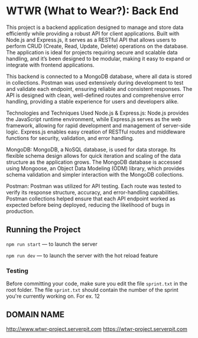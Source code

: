 # WTWR (What to Wear?): Back End

This project is a backend application designed to manage and store data efficiently while providing a robust API for client applications. Built with Node.js and Express.js, it serves as a RESTful API that allows users to perform CRUD (Create, Read, Update, Delete) operations on the database. The application is ideal for projects requiring secure and scalable data handling, and it’s been designed to be modular, making it easy to expand or integrate with frontend applications.

This backend is connected to a MongoDB database, where all data is stored in collections. Postman was used extensively during development to test and validate each endpoint, ensuring reliable and consistent responses. The API is designed with clean, well-defined routes and comprehensive error handling, providing a stable experience for users and developers alike.

Technologies and Techniques Used
Node.js & Express.js: Node.js provides the JavaScript runtime environment, while Express.js serves as the web framework, allowing for rapid development and management of server-side logic. Express.js enables easy creation of RESTful routes and middleware functions for security, validation, and error handling.

MongoDB: MongoDB, a NoSQL database, is used for data storage. Its flexible schema design allows for quick iteration and scaling of the data structure as the application grows. The MongoDB database is accessed using Mongoose, an Object Data Modeling (ODM) library, which provides schema validation and simpler interaction with the MongoDB collections.

Postman: Postman was utilized for API testing. Each route was tested to verify its response structure, accuracy, and error-handling capabilities. Postman collections helped ensure that each API endpoint worked as expected before being deployed, reducing the likelihood of bugs in production.

## Running the Project

`npm run start` — to launch the server

`npm run dev` — to launch the server with the hot reload feature

### Testing

Before committing your code, make sure you edit the file `sprint.txt` in the root folder. The file `sprint.txt` should contain the number of the sprint you're currently working on. For ex. 12

## DOMAIN NAME

http://www.wtwr-project.serverpit.com
https://wtwr-project.serverpit.com
